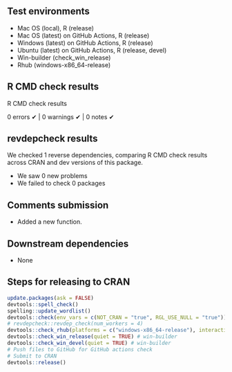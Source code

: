 ## Test environments
* Mac OS (local), R (release)
* Mac OS (latest) on GitHub Actions, R (release)
* Windows (latest) on GitHub Actions, R (release)
* Ubuntu (latest) on GitHub Actions, R (release, devel)
* Win-builder (check_win_release)
* Rhub (windows-x86_64-release)


## R CMD check results
R CMD check results

0 errors ✔ | 0 warnings ✔ | 0 notes ✔


## revdepcheck results

We checked 1 reverse dependencies, comparing R CMD check results across CRAN and dev versions of this package.

 * We saw 0 new problems
 * We failed to check 0 packages
 

## Comments submission

* Added a new function.


## Downstream dependencies
* None


## Steps for releasing to CRAN
```r
update.packages(ask = FALSE)
devtools::spell_check()
spelling::update_wordlist()
devtools::check(env_vars = c(NOT_CRAN = "true", RGL_USE_NULL = "true"))
# revdepcheck::revdep_check(num_workers = 4)
devtools::check_rhub(platforms = c("windows-x86_64-release"), interactive = F)
devtools::check_win_release(quiet = TRUE) # win-builder
devtools::check_win_devel(quiet = TRUE) # win-builder
# Push files to GitHub for GitHub actions check
# Submit to CRAN
devtools::release()
```

